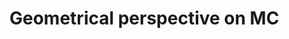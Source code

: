 <h1 class="section-title">
    <span class="txtclr blue">Geometrical</span> perspective on <span class="txtclr blue">MC</span>
</h1>
